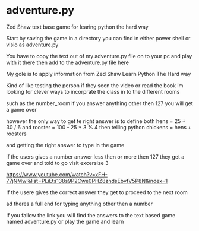 # adventure.py
Zed Shaw text base game for learing python the hard way

Start by saving the game in a directory you can find in either power shell or visio as adventure.py

You have to copy the text out of my adventure.py file on to your pc and play with it there then add to the adventure.py file here

My gole is to apply information from Zed Shaw Learn Python The Hard way

Kind of like testing the person if they seen the video or read the book im looking for clever ways to incorprate the class in to the different rooms

such as the number_room if you answer anything other then 127 you will get a game over 

however the only way to get te right answer is to define both hens = 25 + 30 / 6 and rooster = 100 - 25 * 3 % 4 then telling python chickens = hens + roosters

and getting the right answer to type in the game 

if the users gives a number answer less then or more then 127 they get a game over and told to go visit excersize 3 

https://www.youtube.com/watch?v=xFH-77jNMwI&list=PLiEts138s9P2Cwe0PHZ8zndsEbvfV5P8N&index=1

If the usere gives the correct answer they get to proceed to the next room

ad theres a full end for typing anything other then a number 

If you fallow the link you will find the answers to the text based game named adventure.py 
or play the game and learn

